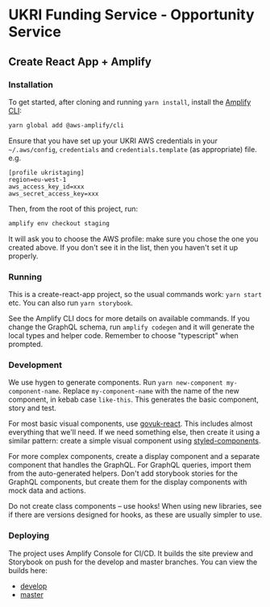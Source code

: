 # UKRI Funding Service - Opportunity Service

## Create React App + Amplify

### Installation

To get started, after cloning and running `yarn install`, install the [Amplify CLI](https://github.com/aws-amplify/amplify-cli):

```sh
yarn global add @aws-amplify/cli
```

Ensure that you have set up your UKRI AWS credentials in your `~/.aws/config`, `credentials` and `credentials.template` (as appropriate) file. e.g.

```
[profile ukristaging]
region=eu-west-1
aws_access_key_id=xxx
aws_secret_access_key=xxx
```

Then, from the root of this project, run:

```sh
amplify env checkout staging
```

It will ask you to choose the AWS profile: make sure you chose the one you created above. If you don't see it in the list, then you haven't set it up properly.

### Running

This is a create-react-app project, so the usual commands work: `yarn start` etc. You can also run `yarn storybook`.

See the Amplify CLI docs for more details on available commands. If you change the GraphQL schema, run `amplify codegen` and it will generate the local types and helper code. Remember to choose "typescript" when prompted.

### Development

We use hygen to generate components. Run `yarn new-component my-component-name`. Replace `my-component-name` with the name of the new component, in kebab case `like-this`. This generates the basic component, story and test.

For most basic visual components, use [govuk-react](https://govuk-react.github.io/govuk-react/). This includes almost everything that we'll need. If we need something else, then create it using a similar pattern: create a simple visual component using [styled-components](https://www.styled-components.com/docs).

For more complex components, create a display component and a separate component that handles the GraphQL. For GraphQL queries, import them from the auto-generated helpers. Don't add storybook stories for the GraphQL components, but create them for the display components with mock data and actions.

Do not create class components – use hooks! When using new libraries, see if there are versions designed for hooks, as these are usually simpler to use.

### Deploying

The project uses Amplify Console for CI/CD. It builds the site preview and Storybook on push for the develop and master branches. You can view the builds here:

-   [develop](https://develop.d3562686bv95v2.amplifyapp.com/)
-   [master](https://master.d3562686bv95v2.amplifyapp.com/)
